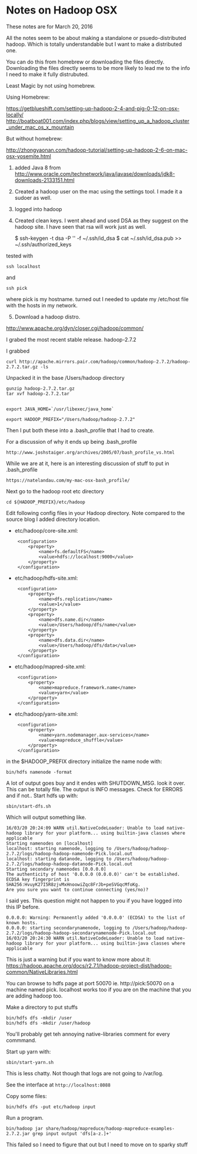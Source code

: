 # Notes on Hadoop OSX

These notes are for March 20, 2016

All the notes seem to be about making a standalone or psuedo-distributed hadoop. Which is
totally understandable but I want to make a distributed one.

You can do this from homebrew or downloading the files directly.   Downloading the files
directly seems to be more likely to lead me to the info I need to make it fully distrubuted.

Least Magic by not using homebrew.

Using Homebrew:

https://getblueshift.com/setting-up-hadoop-2-4-and-pig-0-12-on-osx-locally/
http://boatboat001.com/index.php/blogs/view/setting_up_a_hadoop_cluster_under_mac_os_x_mountain

But without homebrew:

http://zhongyaonan.com/hadoop-tutorial/setting-up-hadoop-2-6-on-mac-osx-yosemite.html

1. added Java 8 from http://www.oracle.com/technetwork/java/javase/downloads/jdk8-downloads-2133151.html
2. Created a hadoop user on the mac using the settings tool.  I made it a sudoer as well.
3. logged into hadoop
4. Created clean keys.  I went ahead and used DSA as they suggest on the hadoop site. I have seen
that rsa will work just as well.

    $ ssh-keygen -t dsa -P '' -f ~/.ssh/id_dsa
    $ cat ~/.ssh/id_dsa.pub >> ~/.ssh/authorized_keys

tested with

    ssh localhost

and

    ssh pick

where pick is my hostname.  turned out I needed to update my /etc/host file with the hosts in my network.

5. Download a hadoop distro.

http://www.apache.org/dyn/closer.cgi/hadoop/common/

I grabed the most recent stable release.  hadoop-2.7.2


I grabbed

    curl http://apache.mirrors.pair.com/hadoop/common/hadoop-2.7.2/hadoop-2.7.2.tar.gz -ls

Unpacked it in the base /Users/hadoop directory

    gunzip hadoop-2.7.2.tar.gz
    tar xvf hadoop-2.7.2.tar


    export JAVA_HOME=`/usr/libexec/java_home`

    export HADOOP_PREFIX="/Users/hadoop/hadoop-2.7.2"


Then I put both these into a .bash_profile that I had to create.

For a discussion of why it ends up being .bash_profile

    http://www.joshstaiger.org/archives/2005/07/bash_profile_vs.html

While we are at it, here is an interesting discussion of stuff to put in .bash_profile

    https://natelandau.com/my-mac-osx-bash_profile/

Next go to the hadoop root etc directory

    cd ${HADOOP_PREFIX}/etc/hadoop

Edit following config files in your Hadoop directory.  Note compared to the source blog I added directory
location.

 * etc/hadoop/core-site.xml:

        <configuration>
            <property>
                <name>fs.defaultFS</name>
                <value>hdfs://localhost:9000</value>
            </property>
        </configuration>

 * etc/hadoop/hdfs-site.xml:

        <configuration>
            <property>
                <name>dfs.replication</name>
                <value>1</value>
            </property>
            <property>
                <name>dfs.name.dir</name>
                <value>/Users/hadoop/dfs/name</value>
            </property>
            <property>
                <name>dfs.data.dir</name>
                <value>/Users/hadoop/dfs/data</value>
            </property>
        </configuration>

 * etc/hadoop/mapred-site.xml:

        <configuration>
            <property>
                <name>mapreduce.framework.name</name>
                <value>yarn</value>
            </property>
        </configuration>

 * etc/hadoop/yarn-site.xml:

        <configuration>
            <property>
                <name>yarn.nodemanager.aux-services</name>
                <value>mapreduce_shuffle</value>
            </property>
        </configuration>


in the $HADOOP_PREFIX directory initialize the name node with:

    bin/hdfs namenode -format

A lot of output goes buy and it endes with SHUTDOWN_MSG.  look it over. This can be totally file. The output is
INFO messages.  Check for ERRORS and if not.. Start hdfs up with:

    sbin/start-dfs.sh

Which will output something like.

    16/03/20 20:24:09 WARN util.NativeCodeLoader: Unable to load native-hadoop library for your platform... using builtin-java classes where applicable
    Starting namenodes on [localhost]
    localhost: starting namenode, logging to /Users/hadoop/hadoop-2.7.2/logs/hadoop-hadoop-namenode-Pick.local.out
    localhost: starting datanode, logging to /Users/hadoop/hadoop-2.7.2/logs/hadoop-hadoop-datanode-Pick.local.out
    Starting secondary namenodes [0.0.0.0]
    The authenticity of host '0.0.0.0 (0.0.0.0)' can't be established.
    ECDSA key fingerprint is SHA256:HvuyK27I5R8zjvMxHnoowiZqc8FrJb+peSVGqcMfoKg.
    Are you sure you want to continue connecting (yes/no)?

I said yes. This question might not happen to you if you have logged into this IP before.

    0.0.0.0: Warning: Permanently added '0.0.0.0' (ECDSA) to the list of known hosts.
    0.0.0.0: starting secondarynamenode, logging to /Users/hadoop/hadoop-2.7.2/logs/hadoop-hadoop-secondarynamenode-Pick.local.out
    16/03/20 20:24:30 WARN util.NativeCodeLoader: Unable to load native-hadoop library for your platform... using builtin-java classes where applicable

This is just a warning but if you want to know more about it: https://hadoop.apache.org/docs/r2.7.1/hadoop-project-dist/hadoop-common/NativeLibraries.html

You can browse to hdfs page at port 50070 ie. http://pick:50070 on a machine named pick.  localhost works too if you
are on the machine that you are adding hadoop too.

Make a directory to put stuffs

    bin/hdfs dfs -mkdir /user
    bin/hdfs dfs -mkdir /user/hadoop

You'll probably get teh annoying native-libraries comment for every commmand.

Start up yarn with:

    sbin/start-yarn.sh

This is less chatty.  Not though that logs are not going to /var/log.

See the interface at `http://localhost:8088`

Copy some files:

    bin/hdfs dfs -put etc/hadoop input

Run a program.

    bin/hadoop jar share/hadoop/mapreduce/hadoop-mapreduce-examples-2.7.2.jar grep input output 'dfs[a-z.]+'


This failed so I need to figure that out but I need to move on to sparky stuff
